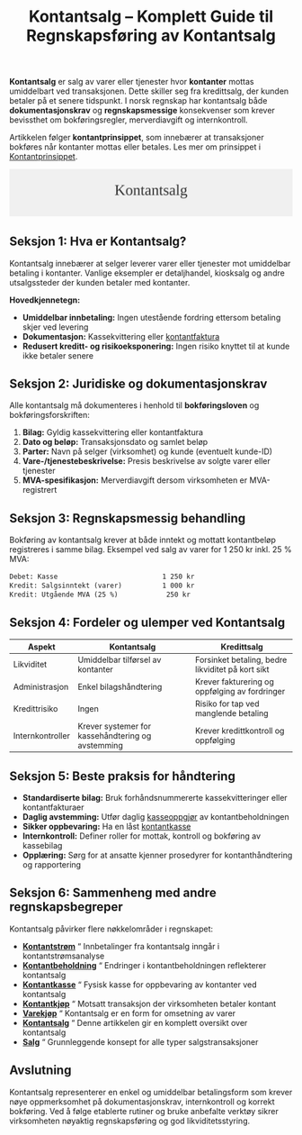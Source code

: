 ﻿---
title: "Kontantsalg – Komplett Guide til Regnskapsføring av Kontantsalg"
seoTitle: "Kontantsalg “ Komplett Guide til Regnskapsføring av Kontantsalg"
description: '**Kontantsalg** er salg av varer eller tjenester hvor **kontanter** mottas umiddelbart ved transaksjonen. Dette skiller seg fra kredittsalg, der kunden betaler ...'
summary: "Hva kontantsalg er, krav til dokumentasjon og hvordan transaksjonen bokføres riktig i norsk regnskap med MVA og kasseoppgjør."
---

**Kontantsalg** er salg av varer eller tjenester hvor **kontanter** mottas umiddelbart ved transaksjonen. Dette skiller seg fra kredittsalg, der kunden betaler på et senere tidspunkt. I norsk regnskap har kontantsalg både **dokumentasjonskrav** og **regnskapsmessige** konsekvenser som krever bevissthet om bokføringsregler, merverdiavgift og internkontroll.

Artikkelen følger **kontantprinsippet**, som innebærer at transaksjoner bokføres når kontanter mottas eller betales. Les mer om prinsippet i [Kontantprinsippet](/blogs/regnskap/kontantprinsippet "Kontantprinsippet: Guide til kontantregnskap i Norge").

![Kontantsalg](kontantsalg-image.svg)

## Seksjon 1: Hva er Kontantsalg?

Kontantsalg innebærer at selger leverer varer eller tjenester mot umiddelbar betaling i kontanter. Vanlige eksempler er detaljhandel, kiosksalg og andre utsalgssteder der kunden betaler med kontanter.

**Hovedkjennetegn:**

* **Umiddelbar innbetaling:** Ingen utestående fordring ettersom betaling skjer ved levering
* **Dokumentasjon:** Kassekvittering eller [kontantfaktura](/blogs/regnskap/hva-er-kontantfaktura "Hva er kontantfaktura? En Guide til Kontantfakturering i Norge")
* **Redusert kreditt- og risikoeksponering:** Ingen risiko knyttet til at kunde ikke betaler senere

## Seksjon 2: Juridiske og dokumentasjonskrav

Alle kontantsalg må dokumenteres i henhold til **bokføringsloven** og bokføringsforskriften:

1. **Bilag:** Gyldig kassekvittering eller kontantfaktura
2. **Dato og beløp:** Transaksjonsdato og samlet beløp
3. **Parter:** Navn på selger (virksomhet) og kunde (eventuelt kunde-ID)
4. **Vare-/tjenestebeskrivelse:** Presis beskrivelse av solgte varer eller tjenester
5. **MVA-spesifikasjon:** Merverdiavgift dersom virksomheten er MVA-registrert

## Seksjon 3: Regnskapsmessig behandling

Bokføring av kontantsalg krever at både inntekt og mottatt kontantbeløp registreres i samme bilag. Eksempel ved salg av varer for 1 250 kr inkl. 25 % MVA:

```
Debet: Kasse                          1 250 kr
Kredit: Salgsinntekt (varer)          1 000 kr
Kredit: Utgående MVA (25 %)            250 kr
```

## Seksjon 4: Fordeler og ulemper ved Kontantsalg

| **Aspekt**           | **Kontantsalg**                                 | **Kredittsalg**                            |
|----------------------|-------------------------------------------------|---------------------------------------------|
| Likviditet           | Umiddelbar tilførsel av kontanter               | Forsinket betaling, bedre likviditet på kort sikt |
| Administrasjon       | Enkel bilagshåndtering                          | Krever fakturering og oppfølging av fordringer |
| Kredittrisiko        | Ingen                                            | Risiko for tap ved manglende betaling       |
| Internkontroller     | Krever systemer for kassehåndtering og avstemming | Krever kredittkontroll og oppfølging         |

## Seksjon 5: Beste praksis for håndtering

* **Standardiserte bilag:** Bruk forhåndsnummererte kassekvitteringer eller kontantfakturaer
* **Daglig avstemming:** Utfør daglig [kasseoppgjør](/blogs/regnskap/hva-er-kasseoppgjor "Hva er Kasseoppgjør? Komplett Guide til Daglig Kasseavstemming") av kontantbeholdningen
* **Sikker oppbevaring:** Ha en låst [kontantkasse](/blogs/regnskap/kontantkasse "Kontantkasse i Regnskap “ Guide til Bruk og Håndtering")
* **Internkontroll:** Definer roller for mottak, kontroll og bokføring av kassebilag
* **Opplæring:** Sørg for at ansatte kjenner prosedyrer for kontanthåndtering og rapportering

## Seksjon 6: Sammenheng med andre regnskapsbegreper

Kontantsalg påvirker flere nøkkelområder i regnskapet:

* **[Kontantstrøm](/blogs/regnskap/hva-er-kontantstrom "Hva er Kontantstrøm? Guide til Cash Flow Analyse og Styring")** “ Innbetalinger fra kontantsalg inngår i kontantstrømsanalyse
* **[Kontantbeholdning](/blogs/regnskap/hva-er-kontantbeholdning "Hva er Kontantbeholdning? Komplett Guide til Kontantforvaltning og Likviditet")** “ Endringer i kontantbeholdningen reflekterer kontantsalg
* **[Kontantkasse](/blogs/regnskap/kontantkasse "Kontantkasse i Regnskap “ Guide til Bruk og Håndtering")** “ Fysisk kasse for oppbevaring av kontanter ved kontantsalg
* **[Kontantkjøp](/blogs/regnskap/kontantkjop "Kontantkjøp “ Komplett Guide til Regnskapsføring av Kontantkjøp")** “ Motsatt transaksjon der virksomheten betaler kontant
* **[Varekjøp](/blogs/regnskap/hva-er-varekjop "Hva er varekjøp? Komplett Guide til Innkjøpsstyring")** “ Kontantsalg er en form for omsetning av varer
* **[Kontantsalg](/blogs/regnskap/kontantsalg "Kontantsalg “ Komplett Guide til Regnskapsføring av Kontantsalg")** “ Denne artikkelen gir en komplett oversikt over kontantsalg
* **[Salg](/blogs/regnskap/salg "Salg “ Oversikt over salgskonsepter i Norsk Regnskap")** “ Grunnleggende konsept for alle typer salgstransaksjoner

## Avslutning

Kontantsalg representerer en enkel og umiddelbar betalingsform som krever nøye oppmerksomhet på dokumentasjonskrav, internkontroll og korrekt bokføring. Ved å følge etablerte rutiner og bruke anbefalte verktøy sikrer virksomheten nøyaktig regnskapsføring og god likviditetsstyring.










